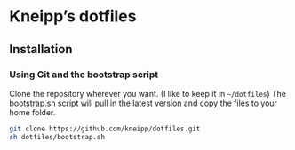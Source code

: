 # Kneipp’s dotfiles

## Installation

### Using Git and the bootstrap script

Clone the repository wherever you want. (I like to keep it in `~/dotfiles`) 
The bootstrap.sh script will pull in the latest version and copy the files to your home folder.

```bash
git clone https://github.com/kneipp/dotfiles.git
sh dotfiles/bootstrap.sh
```
